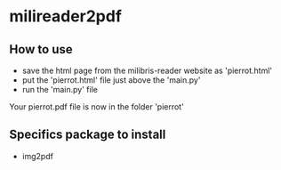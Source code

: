 # milireader2pdf

## How to use
- save the html page from the milibris-reader website as 'pierrot.html'
- put the 'pierrot.html' file just above the 'main.py'
- run the 'main.py' file

Your pierrot.pdf file is now in the folder 'pierrot'

## Specifics package to install
- img2pdf
